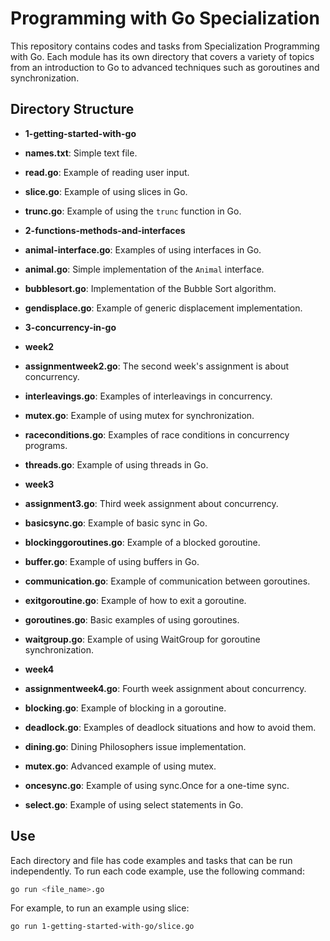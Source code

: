 # Programming with Go Specialization

This repository contains codes and tasks from Specialization Programming with Go. Each module has its own directory that covers a variety of topics from an introduction to Go to advanced techniques such as goroutines and synchronization.

## Directory Structure

- **1-getting-started-with-go**
 - **names.txt**: Simple text file.
 - **read.go**: Example of reading user input.
 - **slice.go**: Example of using slices in Go.
 - **trunc.go**: Example of using the `trunc` function in Go.

- **2-functions-methods-and-interfaces**
 - **animal-interface.go**: Examples of using interfaces in Go.
 - **animal.go**: Simple implementation of the `Animal` interface.
 - **bubblesort.go**: Implementation of the Bubble Sort algorithm.
 - **gendisplace.go**: Example of generic displacement implementation.

- **3-concurrency-in-go**
 - **week2**
 - **assignmentweek2.go**: The second week's assignment is about concurrency.
 - **interleavings.go**: Examples of interleavings in concurrency.
 - **mutex.go**: Example of using mutex for synchronization.
 - **raceconditions.go**: Examples of race conditions in concurrency programs.
 - **threads.go**: Example of using threads in Go.

 - **week3**
 - **assignment3.go**: Third week assignment about concurrency.
 - **basicsync.go**: Example of basic sync in Go.
 - **blockinggoroutines.go**: Example of a blocked goroutine.
 - **buffer.go**: Example of using buffers in Go.
 - **communication.go**: Example of communication between goroutines.
 - **exitgoroutine.go**: Example of how to exit a goroutine.
 - **goroutines.go**: Basic examples of using goroutines.
 - **waitgroup.go**: Example of using WaitGroup for goroutine synchronization.

 - **week4**
 - **assignmentweek4.go**: Fourth week assignment about concurrency.
 - **blocking.go**: Example of blocking in a goroutine.
 - **deadlock.go**: Examples of deadlock situations and how to avoid them.
 - **dining.go**: Dining Philosophers issue implementation.
 - **mutex.go**: Advanced example of using mutex.
 - **oncesync.go**: Example of using sync.Once for a one-time sync.
 - **select.go**: Example of using select statements in Go.

## Use

Each directory and file has code examples and tasks that can be run independently. To run each code example, use the following command:

```bash
go run <file_name>.go
```

For example, to run an example using slice:

```bash
go run 1-getting-started-with-go/slice.go
```
